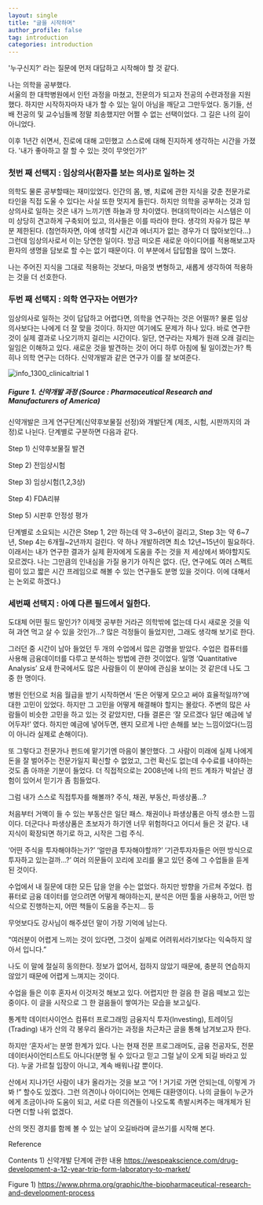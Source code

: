 ```yaml
---
layout: single
title: "글을 시작하며"
author_profile: false
tag: introduction
categories: introduction
---
```


'누구신지?' 라는 질문에 먼저 대답하고 시작해야 할 것 같다.  
 
나는 의학을 공부했다.  
서울의 한 대학병원에서 인턴 과정을 마쳤고, 전문의가 되고자 전공의 수련과정을 지원했다. 하지만 시작하자마자 내가 할 수 있는 일이 아님을 깨닫고 그만두었다. 동기들, 선배 전공의 및 교수님들께 정말 죄송했지만 어쩔 수 없는 선택이었다. 그 길은 나의 길이 아니었다.  
 
이후 1년간 쉬면서, 진로에 대해 고민했고 스스로에 대해 진지하게 생각하는 시간을 가졌다. '내가 좋아하고 잘 할 수 있는 것이 무엇인가?'
 
### 첫번 째 선택지 : 임상의사(환자를 보는 의사)로 일하는 것 ###  
 
의학도 물론 공부할때는 재미있었다. 인간의 몸, 병, 치료에 관한 지식을 갖춘 전문가로 타인을 직접 도울 수 있다는 사실 또한 멋지게 들린다. 하지만 의학을 공부하는 것과 임상의사로 일하는 것은 내가 느끼기엔 하늘과 땅 차이였다. 현대의학이라는 시스템은 이미 상당히 견고하게 구축되어 있고, 의사들은 이를 따라야 한다. 생각의 자유가 많은 부분 제한된다. (첨언하자면, 아예 생각할 시간과 에너지가 없는 경우가 더 많아보인다…) 그런데 임상의사로서 이는 당연한 일이다. 방금 떠오른 새로운 아이디어를 적용해보고자 환자의 생명을 담보로 할 수는 없기 때문이다. 이 부분에서 답답함을 많이 느꼈다.  
 
나는 주어진 지식을 그대로 적용하는 것보다, 마음껏 변형하고, 새롭게 생각하여 적용하는 것을 더 선호한다.  
 
### 두번 째 선택지 : 의학 연구자는 어떤가? ###  
 
임상의사로 일하는 것이 답답하고 어렵다면, 의학을 연구하는 것은 어떨까? 물론 임상 의사보다는 나에게 더 잘 맞을 것이다. 하지만 여기에도 문제가 하나 있다. 바로 연구한 것이 실제 결과로 나오기까지 걸리는 시간이다. 일단, 연구라는 자체가 원래 오래 걸리는 일임은 이해하고 있다. 새로운 것을 발견하는 것이 어디 하루 아침에 될 일이겠는가? 특히나 의학 연구는 더하다. 신약개발과 같은 연구가 이를 잘 보여준다. 

![info_1300_clinicaltrial 1](https://user-images.githubusercontent.com/34860302/50129787-f1c7fa00-02bd-11e9-990a-cb91e4671cc7.jpg)
 
##### Figure 1. 신약개발 과정 (Source : Pharmaceutical Research and Manufacturers of America)  
 
신약개발은 크게 연구단계(신약후보물질 선정)와 개발단계 (제조, 시험, 시판까지의 과정)로 나뉜다. 단계별로 구분하면 다음과 같다.  
 
Step 1) 신약후보물질 발견  
 
Step 2) 전임상시험  
 
Step 3) 임상시험(1,2,3상)  
 
Step 4) FDA리뷰  
 
Step 5) 시판후 안정성 평가  
 
단계별로 소요되는 시간은 Step 1, 2만 하는데 약 3~6년이 걸리고, Step 3는 약 6~7년, Step 4는 6개월~2년까지 걸린다. 약 하나 개발하려면 최소 12년~15년이 필요하다. 이래서는 내가 연구한 결과가 실제 환자에게 도움을 주는 것을 저 세상에서 봐야할지도 모르겠다. 나는 그만큼의 인내심을 가질 용기가 아직은 없다. (단, 연구에도 여러 스펙트럼이 있고 짧은 시간 프레임으로 해볼 수 있는 연구들도 분명 있을 것이다. 이에 대해서는 논외로 하겠다.)
 
### 세번째 선택지 : 아예 다른 필드에서 일한다. ###  
 
도대체 어떤 필드 말인가? 이제껏 공부한 거라곤 의학밖에 없는데 다시 새로운 것을 익혀 과연 먹고 살 수 있을 것인가…? 많은 걱정들이 들었지만, 그래도 생각해 보기로 한다.  
 
그러던 중 시간이 남아 들었던 두 개의 수업에서 많은 감명을 받았다. 수업은 컴퓨터를 사용해 금융데이터를 다루고 분석하는 방법에 관한 것이었다. 일명 ‘Quantitative Analysis’ 요새 한국에서도 많은 사람들이 이 분야에 관심을 보이는 것 같은데 나도 그 중 한 명이다.

병원 인턴으로 처음 월급을 받기 시작하면서 ‘돈은 어떻게 모으고 써야 효율적일까?’에 대한 고민이 있었다. 하지만 그 고민을 어떻게 해결해야 할지는 몰랐다. 주변의 많은 사람들이 비슷한 고민을 하고 있는 것 같았지만, 다들 결론은 ‘잘 모르겠다 일단 예금에 넣어두자!’ 였다. 하지만 예금에 넣어두면, 왠지 모르게 나만 손해를 보는 느낌이었다(느낌이 아니라 실제로 손해이다).

또 그렇다고 전문가나 펀드에 맡기기엔 마음이 불안했다. 그 사람이 미래에 실제 나에게 돈을 잘 벌어주는 전문가일지 확신할 수 없었고, 그런 확신도 없는데 수수료를 내야하는 것도 좀 아까운 기분이 들었다. 더 직접적으로는 2008년에 나의 펀드 계좌가 박살난 경험이 있어서 믿기가 좀 힘들었다.

그럼 내가 스스로 직접투자를 해볼까? 주식, 채권, 부동산, 파생상품…?

처음부터 거액이 들 수 있는 부동산은 일단 패스. 채권이나 파생상품은 아직 생소한 느낌이다. 더군다나 파생상품은 초보자가 하기엔 너무 위험하다고 어디서 들은 것 같다. 내 지식이 확장되면 하기로 하고, 시작은 그럼 주식.

‘어떤 주식을 투자해야하는가?’
‘얼만큼 투자해야할까?’
‘기관투자자들은 어떤 방식으로 투자하고 있는걸까…?’
여러 의문들이 꼬리에 꼬리를 물고 있던 중에 그 수업들을 듣게 된 것이다.

수업에서 내 질문에 대한 모든 답을 얻을 수는 없었다. 하지만 방향을 가르쳐 주었다. 컴퓨터로 금융 데이터를 얻으려면 어떻게 해야하는지, 분석은 어떤 툴을 사용하고, 어떤 방식으로 진행하는지, 어떤 책들이 도움을 주는지… 등

무엇보다도 강사님이 해주셨던 말이 가장 기억에 남는다.

“여러분이 어렵게 느끼는 것이 있다면, 그것이 실제로 어려워서라기보다는 익숙하지 않아서 입니다.”

나도 이 말에 절실히 동의한다. 정보가 없어서, 접하지 않았기 때문에, 충분히 연습하지 않았기 때문에 어렵게 느껴지는 것이다.

수업을 들은 이후 혼자서 이것저것 해보고 있다. 어렵지만 한 걸음 한 걸음 떼보고 있는 중이다. 이 글을 시작으로 그 한 걸음들이 쌓여가는 모습을 보고싶다.

통계학
데이터사이언스
컴퓨터 프로그래밍
금융지식
투자(Investing), 트레이딩(Trading)
내가 산의 각 봉우리 올라가는 과정을 차근차근 글을 통해 남겨보고자 한다.

하지만 ‘혼자서’는 분명 한계가 있다. 나는 현재 전문 프로그래머도, 금융 전공자도, 전문 데이터사이언티스트도 아니다(분명 될 수 있다고 믿고 그럴 날이 오게 되길 바라고 있다). 누굴 가르칠 입장이 아니고, 계속 배워나갈 뿐이다.

산에서 지나가던 사람이 내가 올라가는 것을 보고 “어 ! 거기로 가면 안되는데, 이렇게 가봐 !” 할수도 있겠다. 그런 의견이나 아이디어는 언제든 대환영이다. 나의 글들이 누군가에게 조금이나마 도움이 되고, 서로 다른 의견들이 나오도록 촉발시켜주는 매개체가 된다면 더할 나위 없겠다.

산의 멋진 경치를 함께 볼 수 있는 날이 오길바라며 글쓰기를 시작해 본다.

Reference

Contents 1) 신약개발 단계에 관한 내용 https://wespeakscience.com/drug-development-a-12-year-trip-form-laboratory-to-market/

Figure 1) https://www.phrma.org/graphic/the-biopharmaceutical-research-and-development-process 
 
